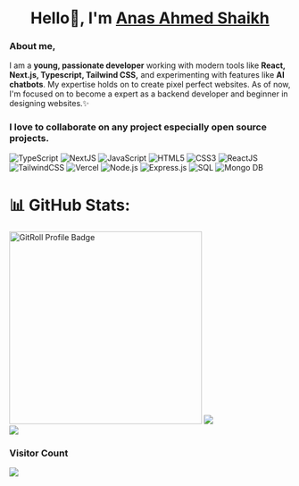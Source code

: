 <h1 align="center">Hello👋, I'm <a href="https://www.linkedin.com/in/anas-ahmed-shaikh">Anas Ahmed Shaikh</a></h1>

<h3>About me,</h3>
<p>I am a <strong>young, passionate developer</strong> working with modern tools like <strong>React, Next.js, Typescript, Tailwind CSS,</strong> and experimenting with features like <strong>AI chatbots</strong>. My expertise holds on to create pixel perfect websites. As of now, I'm focused on to become a expert as a backend developer and beginner in designing websites.✨</p>

<h3>I love to collaborate on any project especially open source projects.</h3>
 <div id="badges">
    <img src="https://img.shields.io/badge/typescript-%23007ACC.svg?style=for-the-badge&logo=typescript&logoColor=white" alt="TypeScript" />
    <img src="https://img.shields.io/badge/Next-black?style=for-the-badge&logo=next.js&logoColor=white" alt="NextJS"/>
    <img src="https://img.shields.io/badge/javascript-%23323330.svg?style=for-the-badge&logo=javascript&logoColor=%23F7DF1E" alt="JavaScript"/>
    <img src="https://img.shields.io/badge/html5-%23E34F26.svg?style=for-the-badge&logo=html5&logoColor=white" alt="HTML5" />
    <img src="https://img.shields.io/badge/css3-%231572B6.svg?style=for-the-badge&logo=css3&logoColor=white" alt="CSS3" />
    <img src="https://img.shields.io/badge/react-%2320232a.svg?style=for-the-badge&logo=react&logoColor=%2361DAFB" alt="ReactJS" />
    <img src="https://img.shields.io/badge/tailwindcss-%2338B2AC.svg?style=for-the-badge&logo=tailwind-css&logoColor=white" alt="TailwindCSS" />
    <img src="https://img.shields.io/badge/vercel-%23000000.svg?style=for-the-badge&logo=vercel&logoColor=white" alt="Vercel" />
    <img src="https://img.shields.io/badge/Node.js-43853D?style=for-the-badge&logo=node.js&logoColor=white" alt="Node.js" />
    <img src="https://img.shields.io/badge/Express.js-404D59?style=for-the-badge" alt="Express.js" />
    <img src="https://img.shields.io/badge/MySQL-00000F?style=for-the-badge&logo=mysql&logoColor=white" alt="SQL" />
    <img src="https://img.shields.io/badge/MongoDB-4EA94B?style=for-the-badge&logo=mongodb&logoColor=white" alt="Mongo DB" />
   
# 📊 GitHub Stats:
<a href="https://gitroll.io/profile/unPyyJCF52LSEpb9UbytlFFswhMz1" target="_blank"><img src="https://gitroll.io/api/badges/profiles/v1/unPyyJCF52LSEpb9UbytlFFswhMz1?theme=light" alt="GitRoll Profile Badge" width="345px"/></a>
![](https://github-readme-stats.vercel.app/api?username=anasahmed07&theme=default&hide_border=false&include_all_commits=true&count_private=false)<br/>
![](https://github-readme-stats.vercel.app/api/top-langs/?username=anasahmed07&theme=default&hide_border=false&include_all_commits=true&count_private=false&layout=compact)

<h3>Visitor Count</h3>
<p >
<img src="https://visitor-count-b8lb.vercel.app/api/anasahmed07/visitor-count" />
</p>
